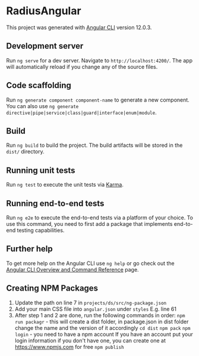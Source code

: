# RadiusAngular

This project was generated with [Angular CLI](https://github.com/angular/angular-cli) version 12.0.3.

## Development server

Run `ng serve` for a dev server. Navigate to `http://localhost:4200/`. The app will automatically reload if you change any of the source files.

## Code scaffolding

Run `ng generate component component-name` to generate a new component. You can also use `ng generate directive|pipe|service|class|guard|interface|enum|module`.

## Build

Run `ng build` to build the project. The build artifacts will be stored in the `dist/` directory.

## Running unit tests

Run `ng test` to execute the unit tests via [Karma](https://karma-runner.github.io).

## Running end-to-end tests

Run `ng e2e` to execute the end-to-end tests via a platform of your choice. To use this command, you need to first add a package that implements end-to-end testing capabilities.

## Further help

To get more help on the Angular CLI use `ng help` or go check out the [Angular CLI Overview and Command Reference](https://angular.io/cli) page.

## Creating NPM Packages

1) Update the path on line 7 in `projects/ds/src/ng-package.json`
2) Add your main CSS file into `angular.json` under `styles` E.g. line 61
3) After step 1 and 2 are done, run the following commands in order:
  `npm run packagr` - this will create a dist folder, in package.json in dist folder change the name and the version of it accordingly
  `cd dist`
  `npm pack`
  `npm login` - you need to have a npm account 
    If you have an account put your login information
    if you don't have one, you can create one at <https://www.npmjs.com> for free
  `npm publish`
